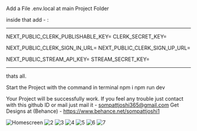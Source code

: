 Add a File .env.local at main Project Folder

inside that add - :

-------------------------------------------------------------------------------------------------------------------------

NEXT_PUBLIC_CLERK_PUBLISHABLE_KEY=
CLERK_SECRET_KEY=

NEXT_PUBLIC_CLERK_SIGN_IN_URL=
NEXT_PUBLIC_CLERK_SIGN_UP_URL=

NEXT_PUBLIC_STREAM_API_KEY=
STREAM_SECRET_KEY=

--------------------------------------------------------------------------------------------------------------------------

thats all.

Start the Project with the command in terminal
npm i
npm run dev

Your Project will be successfully work.
If you feel any trouble just contact with this github ID or mail just mail it -  sompattjoshi365@gmail.com
Get Designs at (Behance) - https://www.behance.net/sompattjoshi1

![Homescreen](https://github.com/user-attachments/assets/73367017-0007-4c30-b5b2-3b10bb4ac42d)
![2](https://github.com/user-attachments/assets/69d0385b-3340-49c4-b509-d28437268b65)
![3](https://github.com/user-attachments/assets/b685ea44-8739-44df-8d39-49a652d8489f)
![4](https://github.com/user-attachments/assets/db3af3e9-67f1-4753-87ba-adceb3d90d3e)
![5](https://github.com/user-attachments/assets/eeb6df1e-f533-43d7-a3b2-1ac261a15b97)
![6](https://github.com/user-attachments/assets/ed4ac206-58f2-4506-ba1e-1534751b8c7b)
![7](https://github.com/user-attachments/assets/8e11485e-261d-467c-b8df-a1df534bbfed)












